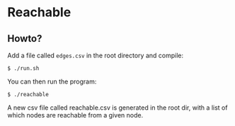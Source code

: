 # Reachable


## Howto?


Add a file called `edges.csv` in the root directory and compile:

    $ ./run.sh

You can then run the program:

    $ ./reachable

A new csv file called reachable.csv is generated in the root dir, with 
a list of which nodes are reachable from a given node.

